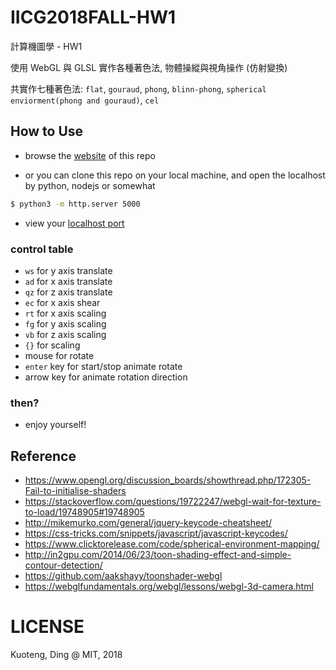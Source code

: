 # IICG2018FALL-HW1

計算機圖學 - HW1

使用 WebGL 與 GLSL 實作各種著色法, 物體操縱與視角操作 (仿射變換)

共實作七種著色法: `flat`, `gouraud`, `phong`, `blinn-phong`, `spherical enviorment(phong and gouraud)`, `cel`

## How to Use

- browse the [website](https://rapirent.github.io/ICG2018FALL-HW1/) of this repo

- or you can clone this repo on your local machine, and open the localhost by python, nodejs or somewhat
```sh
$ python3 -m http.server 5000
```
- view your [localhost port](http://localhost:5000/)

### control table

- `ws` for y axis translate
- `ad` for x axis translate
- `qz` for z axis translate
- `ec` for x axis shear
- `rt` for x axis scaling
- `fg` for y axis scaling
- `vb` for z axis scaling
- `{}` for scaling
- mouse for rotate
- `enter` key for start/stop animate rotate
- arrow key for animate rotation direction

### then?

- enjoy yourself!

## Reference

- https://www.opengl.org/discussion_boards/showthread.php/172305-Fail-to-initialise-shaders
- https://stackoverflow.com/questions/19722247/webgl-wait-for-texture-to-load/19748905#19748905
- http://mikemurko.com/general/jquery-keycode-cheatsheet/
- https://css-tricks.com/snippets/javascript/javascript-keycodes/
- https://www.clicktorelease.com/code/spherical-environment-mapping/
- http://in2gpu.com/2014/06/23/toon-shading-effect-and-simple-contour-detection/
- https://github.com/aakshayy/toonshader-webgl
- https://webglfundamentals.org/webgl/lessons/webgl-3d-camera.html

# LICENSE
Kuoteng, Ding @ MIT, 2018
